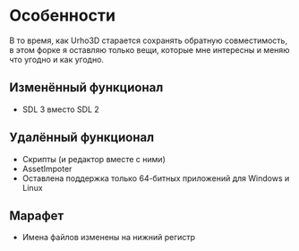 # Особенности

В то время, как Urho3D старается сохранять обратную совместимость, в этом форке
я оставляю только вещи, которые мне интересны и меняю что угодно и как угодно.

## Изменённый функционал

* SDL 3 вместо SDL 2

## Удалённый функционал

* Скрипты (и редактор вместе с ними)
* AssetImpoter
* Оставлена поддержка только 64-битных приложений для Windows и Linux

## Марафет

* Имена файлов изменены на нижний регистр
